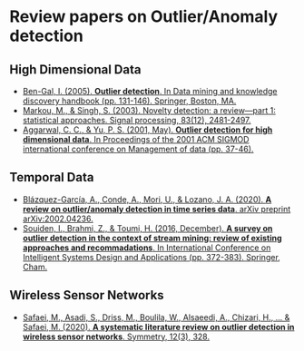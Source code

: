 # Review papers on Outlier/Anomaly detection


## High Dimensional Data

- [Ben-Gal, I. (2005). **Outlier detection**. In Data mining and knowledge discovery handbook (pp. 131-146). Springer, Boston, MA.](https://dl.acm.org/doi/abs/10.1145/375663.375668?casa_token=T0f_2GpIqQcAAAAA:ieI0tvcfXqi84vzedsAJ-QOcUoevwqGdxzP7UQK_zEPzjANcIC5yvJibXxN-oandPhpWJt8V8sRsMQ)
- [Markou, M., & Singh, S. (2003). Novelty detection: a review—part 1: statistical approaches. Signal processing, 83(12), 2481-2497.](https://www.sciencedirect.com/science/article/abs/pii/S0165168403002020)
- [Aggarwal, C. C., & Yu, P. S. (2001, May). **Outlier detection for high dimensional data**. In Proceedings of the 2001 ACM SIGMOD international conference on Management of data (pp. 37-46).](https://dl.acm.org/doi/abs/10.1145/375663.375668?casa_token=T0f_2GpIqQcAAAAA:ieI0tvcfXqi84vzedsAJ-QOcUoevwqGdxzP7UQK_zEPzjANcIC5yvJibXxN-oandPhpWJt8V8sRsMQ)


## Temporal Data

- [Blázquez-García, A., Conde, A., Mori, U., & Lozano, J. A. (2020). **A review on outlier/anomaly detection in time series data**. arXiv preprint arXiv:2002.04236.](https://arxiv.org/abs/2002.04236)
- [Souiden, I., Brahmi, Z., & Toumi, H. (2016, December). **A survey on outlier detection in the context of stream mining: review of existing approaches and recommadations**. In International Conference on Intelligent Systems Design and Applications (pp. 372-383). Springer, Cham.](https://link.springer.com/chapter/10.1007/978-3-319-53480-0_37)

## Wireless Sensor Networks

- [Safaei, M., Asadi, S., Driss, M., Boulila, W., Alsaeedi, A., Chizari, H., ... & Safaei, M. (2020). **A systematic literature review on outlier detection in wireless sensor networks**. Symmetry, 12(3), 328.](https://www.mdpi.com/2073-8994/12/3/328)
